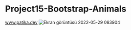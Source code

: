 # Project15-Bootstrap-Animals
www.patika.dev
![Ekran görüntüsü 2022-05-29 083904](https://user-images.githubusercontent.com/96810885/170854673-e4c1aff3-2444-4934-bf2a-4c4d03ee41a3.png)
